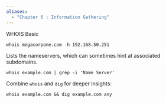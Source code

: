 ```yaml
---
aliases:
  - "Chapter 6 : Information Gathering"
---
```

WHOIS Basic

```
whois megacorpone.com -h 192.168.50.251
```

Lists the nameservers, which can sometimes hint at associated subdomains.

```
whois example.com | grep -i 'Name Server'
```

Combine `whois` and `dig` for deeper insights:

```
whois example.com && dig example.com any
```